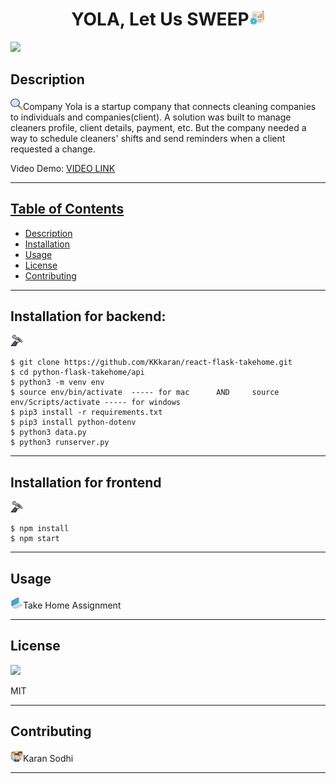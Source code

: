 <h1 align='center'>YOLA, Let Us SWEEP<span><img src="icons/project.png" height="25" width="25"/></span></h1>
    <img src="https://img.shields.io/badge/License-MIT-yellow.svg"/>
    <h2 id="description">Description</h2>
    <p><img src="icons/search.png" height="18" width="20"/>Company Yola is a startup company that connects cleaning companies to individuals and companies(client). A solution was built to manage cleaners profile, client details, payment, etc. But the company needed a way to schedule cleaners' shifts and send reminders when a client requested a change.</p>
    <p>Video Demo: <a href="https://drive.google.com/file/d/1HrvPRO5L-fWXS_1l5iywjcYQb8zD-K7J/view?usp=sharing">VIDEO LINK</p>
    <hr>
    <h2>Table of Contents</h2>
    <ul>
        <li><a href="#description">Description</a></li>
        <li><a href="#install">Installation</a></li>
        <li><a href="#usage">Usage</a></li>
        <li><a href="#license">License</a></li>
        <li><a href="#contri">Contributing</a></li>
    </ul>
    <hr>
    <h2 id="install">Installation for backend:</h2>
    <p><img src="icons/wheel.png" height="18" width="20"/>

    $ git clone https://github.com/KKkaran/react-flask-takehome.git
    $ cd python-flask-takehome/api
    $ python3 -m venv env
    $ source env/bin/activate  ----- for mac      AND     source env/Scripts/activate ----- for windows
    $ pip3 install -r requirements.txt
    $ pip3 install python-dotenv
    $ python3 data.py
    $ python3 runserver.py
    
</p>
    <hr>
    <h2 id="install">Installation for frontend</h2>
    <p><img src="icons/wheel.png" height="18" width="20"/>
    
    $ npm install
    $ npm start
</p>
    <hr>
    <h2 id="usage">Usage</h2>
    <p><img src="icons/laptop.png" height="18" width="20"/>Take Home Assignment</p>
    <hr>
    <h2 id="license">License</h2>
    <img src="https://img.shields.io/badge/License-MIT-yellow.svg"/>
    <p>MIT</p>
    <hr>
    <h2 id="contri">Contributing</h2>
    <p><img src="icons/people.png" height="18" width="20"/>Karan Sodhi</p>
    <hr>
    
